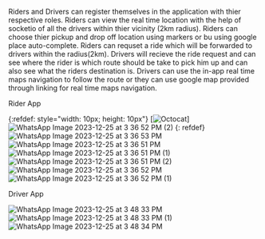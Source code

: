 Riders and Drivers can register themselves in the application with thier respective roles. Riders can view the real time location with the help of socketio of all the drivers within thier vicinity (2km radius).
Riders can choose thier pickup and drop off location using markers or bu using google place auto-complete. Riders can requset a ride which will be forwarded to drivers within the radius(2km).
Drivers will recieve the ride request and can see where the rider is which route should be take to pick him up and can also see what the riders destination is.
Drivers can use the in-app real time maps navigation to follow the route or they can use google map provided through linking for real time maps navigation.


Rider App

{:refdef: style="width: 10px; height: 10px"}
[![Octocat](https://github.githubassets.com/images/icons/emoji/octocat.png)]![WhatsApp Image 2023-12-25 at 3 36 52 PM (2)](https://github.com/Bilal-Ahmad123/Taxi/assets/80017963/536178b8-a1ae-49e4-a9bc-7f52cc106651)
{: refdef}
![WhatsApp Image 2023-12-25 at 3 36 53 PM](https://github.com/Bilal-Ahmad123/Taxi/assets/80017963/8f22883e-7a6b-4cb0-93c0-7a3e251899a9)
![WhatsApp Image 2023-12-25 at 3 36 51 PM](https://github.com/Bilal-Ahmad123/Taxi/assets/80017963/1b00ce03-2431-4e22-9c29-e3b1efbb7bed)
![WhatsApp Image 2023-12-25 at 3 36 51 PM (1)](https://github.com/Bilal-Ahmad123/Taxi/assets/80017963/e78189d7-16da-4cb6-b237-4d0c3998591f)
![WhatsApp Image 2023-12-25 at 3 36 51 PM (2)](https://github.com/Bilal-Ahmad123/Taxi/assets/80017963/978adc8f-86b4-4f90-b1e9-e3e705c80795)
![WhatsApp Image 2023-12-25 at 3 36 52 PM](https://github.com/Bilal-Ahmad123/Taxi/assets/80017963/30696b8c-8b63-4cce-ad15-806289c0fde7)
![WhatsApp Image 2023-12-25 at 3 36 52 PM (1)](https://github.com/Bilal-Ahmad123/Taxi/assets/80017963/7526db5e-14a5-49e0-a5ee-0c84d5d8fbd3)

Driver App

![WhatsApp Image 2023-12-25 at 3 48 33 PM](https://github.com/Bilal-Ahmad123/Taxi/assets/80017963/53e622c1-2b8c-4006-9bce-8ff7f4740852)
![WhatsApp Image 2023-12-25 at 3 48 33 PM (1)](https://github.com/Bilal-Ahmad123/Taxi/assets/80017963/5fa38336-be48-42cc-9b0c-54e485da5fe4)
![WhatsApp Image 2023-12-25 at 3 48 34 PM](https://github.com/Bilal-Ahmad123/Taxi/assets/80017963/c0241857-0bf9-4cb9-bb71-cb81deeb5a67)
